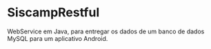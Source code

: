 # SiscampRestful
WebService em Java, para entregar os dados de um banco de dados MySQL para um aplicativo Android.
